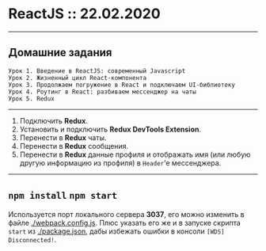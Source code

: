 # ReactJS :: 22.02.2020
---
## Домашние задания
    Урок 1. Введение в ReactJS: современный Javascript
    Урок 2. Жизненный цикл React-компонента
    Урок 3. Продолжаем погружение в React и подключаем UI-библиотеку
    Урок 4. Роутинг в React: разбиваем мессенджер на чаты
    Урок 5. Redux
---
1. Подключить **Redux**.
2. Установить и подключить **Redux DevTools Extension**.
3. Перенести в **Redux** чаты.
4. Перенести в **Redux** сообщения.
5. Перенести в **Redux** данные профиля и отображать имя (или любую другую информацию из профиля) в ```Header```’е мессенджера.
---
```npm install```
```npm start```
---
Используется порт локального сервера **3037**, его можно изменить в файле [./webpack.config.js](./webpack.config.js).
Плюс указать его же и в запуске скрипта ```start``` из [./package.json](./package.json), дабы избежать ошибки в консоли ```[WDS] Disconnected!```.